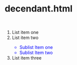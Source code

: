 # decendant.html
<br>
<!DOCTYPE html>
<html lang="en">
<head>
    <title>Hello</title>
    <style>
        ul li {
           color: blue;
        }
    </style>
</head>
<body>
    <ol>
        <li>List item one </li>
        <li>List item two</li>
        <ul>
            <li>Sublist Item one</li>
            <li>Sublist Item two</li>
        </ul>
        <li>List item three</li>
    </ol>
</body>
</html>
